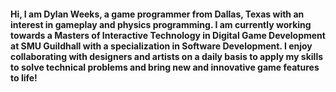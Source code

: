 #### Hi, I am Dylan Weeks, a game programmer from Dallas, Texas with an interest in gameplay and physics programming. I am currently working towards a Masters of Interactive Technology in Digital Game Development at SMU Guildhall with a specialization in Software Development. I enjoy collaborating with designers and artists on a daily basis to apply my skills to solve technical problems and bring new and innovative game features to life!

<!--
**DylanWeeks2/DylanWeeks2** is a ✨ _special_ ✨ repository because its `README.md` (this file) appears on your GitHub profile.

Here are some ideas to get you started:

- 🔭 I’m currently working on ...
- 🌱 I’m currently learning ...
- 👯 I’m looking to collaborate on ...
- 🤔 I’m looking for help with ...
- 💬 Ask me about ...
- 📫 How to reach me: ...
- 😄 Pronouns: ...
- ⚡ Fun fact: ...
-->
